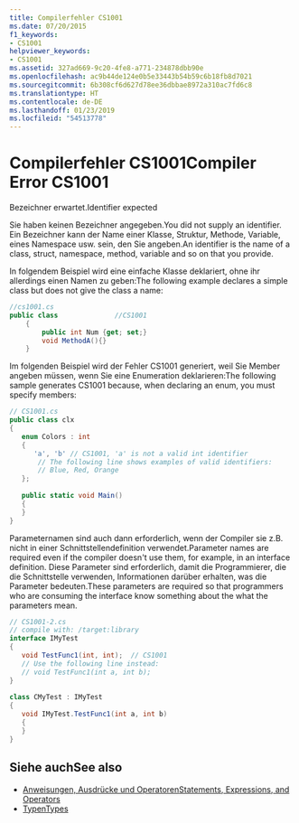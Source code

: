 ```yaml
---
title: Compilerfehler CS1001
ms.date: 07/20/2015
f1_keywords:
- CS1001
helpviewer_keywords:
- CS1001
ms.assetid: 327ad669-9c20-4fe8-a771-234878dbb90e
ms.openlocfilehash: ac9b44de124e0b5e33443b54b59c6b18fb8d7021
ms.sourcegitcommit: 6b308cf6d627d78ee36dbbae8972a310ac7fd6c8
ms.translationtype: HT
ms.contentlocale: de-DE
ms.lasthandoff: 01/23/2019
ms.locfileid: "54513778"
---
```

# <a name="compiler-error-cs1001"></a><span data-ttu-id="83b95-102">Compilerfehler CS1001</span><span class="sxs-lookup"><span data-stu-id="83b95-102">Compiler Error CS1001</span></span>
<span data-ttu-id="83b95-103">Bezeichner erwartet.</span><span class="sxs-lookup"><span data-stu-id="83b95-103">Identifier expected</span></span>  
  
 <span data-ttu-id="83b95-104">Sie haben keinen Bezeichner angegeben.</span><span class="sxs-lookup"><span data-stu-id="83b95-104">You did not supply an identifier.</span></span> <span data-ttu-id="83b95-105">Ein Bezeichner kann der Name einer Klasse, Struktur, Methode, Variable, eines Namespace usw. sein, den Sie angeben.</span><span class="sxs-lookup"><span data-stu-id="83b95-105">An identifier is the name of a class, struct, namespace, method, variable and so on that you provide.</span></span>  
  
 <span data-ttu-id="83b95-106">In folgendem Beispiel wird eine einfache Klasse deklariert, ohne ihr allerdings einen Namen zu geben:</span><span class="sxs-lookup"><span data-stu-id="83b95-106">The following example declares a simple class but does not give the class a name:</span></span>  
  
```csharp  
//cs1001.cs  
public class              //CS1001  
    {  
        public int Num {get; set;}  
        void MethodA(){}  
    }  
```  
  
 <span data-ttu-id="83b95-107">Im folgenden Beispiel wird der Fehler CS1001 generiert, weil Sie Member angeben müssen, wenn Sie eine Enumeration deklarieren:</span><span class="sxs-lookup"><span data-stu-id="83b95-107">The following sample generates CS1001 because, when declaring an enum, you must specify members:</span></span>  
  
```csharp  
// CS1001.cs  
public class clx  
{  
   enum Colors : int  
   {  
      'a', 'b' // CS1001, 'a' is not a valid int identifier  
       // The following line shows examples of valid identifiers:  
       // Blue, Red, Orange  
   };  
  
   public static void Main()  
   {  
   }  
}  
```  
  
 <span data-ttu-id="83b95-108">Parameternamen sind auch dann erforderlich, wenn der Compiler sie z.B. nicht in einer Schnittstellendefinition verwendet.</span><span class="sxs-lookup"><span data-stu-id="83b95-108">Parameter names are required even if the compiler doesn't use them, for example, in an interface definition.</span></span> <span data-ttu-id="83b95-109">Diese Parameter sind erforderlich, damit die Programmierer, die die Schnittstelle verwenden, Informationen darüber erhalten, was die Parameter bedeuten.</span><span class="sxs-lookup"><span data-stu-id="83b95-109">These parameters are required so that programmers who are consuming the interface know something about the what the parameters mean.</span></span>  
  
```csharp  
// CS1001-2.cs  
// compile with: /target:library  
interface IMyTest  
{  
   void TestFunc1(int, int);  // CS1001  
   // Use the following line instead:  
   // void TestFunc1(int a, int b);  
}  
  
class CMyTest : IMyTest  
{  
   void IMyTest.TestFunc1(int a, int b)  
   {  
   }  
}  
```  
  
## <a name="see-also"></a><span data-ttu-id="83b95-110">Siehe auch</span><span class="sxs-lookup"><span data-stu-id="83b95-110">See also</span></span>

- [<span data-ttu-id="83b95-111">Anweisungen, Ausdrücke und Operatoren</span><span class="sxs-lookup"><span data-stu-id="83b95-111">Statements, Expressions, and Operators</span></span>](../../../csharp/programming-guide/statements-expressions-operators/index.md)
- [<span data-ttu-id="83b95-112">Typen</span><span class="sxs-lookup"><span data-stu-id="83b95-112">Types</span></span>](../../../csharp/programming-guide/types/index.md)
